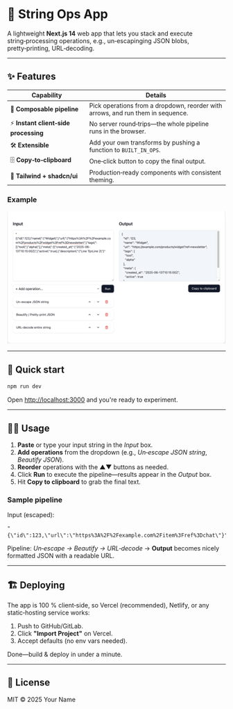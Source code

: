 # 🧰 String Ops App

A lightweight **Next.js 14** web app that lets you stack and execute string‑processing operations, e.g., un‑escapinging JSON blobs, pretty‑printing, URL‑decoding.

---

## ✨ Features

| Capability                           | Details                                                                         |
| ------------------------------------ | ------------------------------------------------------------------------------- |
| 🔧 **Composable pipeline**           | Pick operations from a dropdown, reorder with arrows, and run them in sequence. |
| ⚡ **Instant client‑side processing** | No server round‑trips—the whole pipeline runs in the browser.                   |
| 🛠️ **Extensible**                   | Add your own transforms by pushing a function to `BUILT_IN_OPS`.                |
| 🗄️ **Copy‑to‑clipboard**            | One‑click button to copy the final output.                                      |
| 🎨 **Tailwind + shadcn/ui**          | Production‑ready components with consistent theming.                            |

### Example
![Example of String Ops App](example.png)

---

## 🚀 Quick start

```bash
npm run dev
```

Open [http://localhost:3000](http://localhost:3000) and you're ready to experiment.

---

## 🧑‍💻 Usage

1. **Paste** or type your input string in the *Input* box.
2. **Add operations** from the dropdown (e.g., *Un‑escape JSON string*, *Beautify JSON*).
3. **Reorder** operations with the ▲▼ buttons as needed.
4. Click **Run** to execute the pipeline—results appear in the *Output* box.
5. Hit **Copy to clipboard** to grab the final text.

### Sample pipeline

Input (escaped):

```text
"{\"id\":123,\"url\":\"https%3A%2F%2Fexample.com%2Fitem%3Fref%3Dchat\"}"
```

Pipeline: *Un‑escape → Beautify → URL‑decode* → **Output** becomes nicely formatted JSON with a readable URL.

---

## 🏗️ Deploying

The app is 100 % client‑side, so Vercel (recommended), Netlify, or any static‑hosting service works:

1. Push to GitHub/GitLab.
2. Click **"Import Project"** on Vercel.
3. Accept defaults (no env vars needed).

Done—build & deploy in under a minute.

---

## 📄 License

MIT © 2025 Your Name
